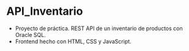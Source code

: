 # API_Inventario
* Proyecto de práctica. REST API de un inventario de productos con Oracle SQL.
* Frontend hecho con HTML, CSS y JavaScript.
